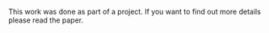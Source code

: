 This work was done as part of a project. If you want to find out more details please read the paper. 
